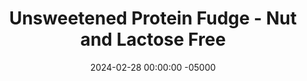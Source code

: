 ---
layout: post
title:  "Unsweetened Protein Fudge - Nut and Lactose Free"
date:   2024-02-28 00:00:00 -05000
categories: 
- Recipes
- Protein Powder
permalink: /recipes/avocado-fudge
image: /assets/Food/Protein Powder/Avo Fudge/avo-fudge-cover.jpg
ing: avofudge-ing
facts: avofudge-facts
section1: 
start2: 
section2: 
start3: 
section3: 
start4: 
section4: 
start5: 
section5: 
Prep: 20
Rest: 
Cook: 
Source1: https://www.youtube.com/shorts/ZozVG7BXpKc
Source2: https://tasty.co/recipe/avocado-fudge
whisk: https://s.samsungfood.com/dN4fL
tags: 
- avocado
- mashed avocado
- protein powder
- whey protein
- sun butter
- sunbutter
- sunflower butter
- sunflower seed
- roasted sunflower
- peanut butter
- almond butter
- coconut butter
- roasted nuts
- cocoa powder
- unsweetened
- sugar free
- banana
- frozen
- freeze
- bittersweet
- gluten free
Description: This protein fudge is free of both nuts and lactose.  Normal fudge tends to use evaporated or condensed milk, and most healthy fudges use peanut or almond butter.  I've used <a href="natural-peanut-butter">Homemade Natural Nut Butter</a> with sunflower seeds instead, as well as a ripe avocado.  It's totally free of any sugar or sweeteners, but still has a rich taste and texture, while being packed with protein and healthy fats!  For another fudge recipe, check out the <a href="fudge">Coconut Chocolate Fudge Squares</a>
Instructions: 
- I've chosen to use homemade sun butter here, but you can also make almond or peanut butter if you desire. For my 8 cup food processor, I use about 12 oz (336 g) of seeds or nuts. Blend on high for a few minutes, until a super smooth nut butter forms. Reserve 1/2 cup (128 g) in the food processor, and transfer the rest to a mason jar. Store the leftovers at room temperature for about a week<br><br>
- <center><img src="/assets/Food/Protein Powder/Avo Fudge/avo-fudge-1.jpg" alt="" class="instruction-image"></center><br>

- Blend in the rest of the ingredients in the order above. Add the solids (cocoa powder, whey, and casein) last, in order to make sure everything else is fully combined. You will have a very thick paste. Optionally, add 1 tbsp (21 g) of honey if you want it a little sweeter<br><br>
- <center><img src="/assets/Food/Protein Powder/Avo Fudge/avo-fudge-2.jpg" alt="" class="instruction-image"></center><br>

- Line an 8" square baking pan with parchment paper, and press the mixture into all corners, making sure it is of even thickness. Remember, it's very thick, so this may take a bit of work<br><br>
- <center><img src="/assets/Food/Protein Powder/Avo Fudge/avo-fudge-3.jpg" alt="" class="instruction-image"></center><br>

- Transfer to the freezer for a few hours to harden before slicing. Store leftovers in the freezer
---